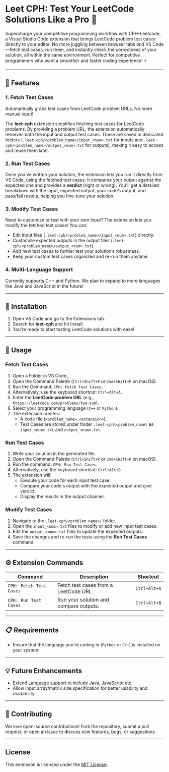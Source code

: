 # Leet CPH: Test Your LeetCode Solutions Like a Pro 🚀

Supercharge your competitive programming workflow with CPH-Leetcode, a Visual Studio Code extension that brings LeetCode problem test cases directly to your editor. No more juggling between browser tabs and VS Code—fetch test cases, run them, and instantly check the correctness of your solution, all within the same environment. Perfect for competitive programmers who want a smoother and faster coding experience! ⚡

---

## 🎯 Features

### 1. Fetch Test Cases
Automatically grabs test cases from LeetCode problem URLs. No more manual input!

The **leet-cph** extension simplifies fetching test cases for LeetCode problems. By providing a problem URL, the extension automatically retrieves both the input and output test cases. These are saved in dedicated folders (`.leet-cph/<problem_name>/input_<num>.txt` for inputs and `.leet-cph/<problem_name>/output_<num>.txt` for outputs), making it easy to access and reuse them later.

### 2. Run Test Cases 
Once you've written your solution, the extension lets you run it directly from VS Code, using the fetched test cases. It compares your output against the expected one and provides a **verdict** (right or wrong). You'll get a detailed breakdown with the input, expected output, your code’s output, and pass/fail results, helping you fine-tune your solution.

### 3. Modify Test Cases
Need to customize or test with your own input? The extension lets you modify the fetched test cases! You can:
- Edit input files (`.leet-cph/<problem_name>/input_<num>.txt`) directly.
- Customize expected outputs in the output files (`.leet-cph/<problem_name>/output_<num>.txt`).
- Add new test cases to further test your solution’s robustness.
- Keep your custom test cases organized and re-run them anytime.

### 4. Multi-Language Support  
Currently supports C++ and Python. We plan to expand to more languages like Java and JavaScript in the future!


---

## 🚀 Installation

1. Open VS Code and go to the Extensions tab.
2. Search for **leet-cph** and hit Install.
3. You're ready to start testing LeetCode solutions with ease!

---

## 🔧 Usage

### Fetch Test Cases
1. Open a Folder in VS Code.̥
2. Open the Command Palette (`Ctrl+Shift+P` or `Cmd+Shift+P` on macOS).
3. Run the Command: `CPH: Fetch Test Cases`.
4. Alternatively, use the keyboard shortcut: `Ctrl+Alt+A`.
5. Enter the **LeetCode problem URL** (e.g., `https://leetcode.com/problems/two-sum`).
6. Select your programming language (`C++` or `Python`).
7. The extension creates:
   - A code file (`<problem_name>.<extension>`).
   - Test Cases are stored under folder `.leet-cph\<problem_name\` as `input_<num>.txt` and `output_<num>.txt`.  

### Run Test Cases
1. Write your solution in the generated file.
2. Open the Command Palette (`Ctrl+Shift+P` or `Cmd+Shift+P` on macOS).
3. Run the command: `CPH: Run Test Cases`.
4. Alternatively, use the keyboard shortcut: `Ctrl+Alt+B`
5. The extension will:
   - Execute your code for each input test case.
   - Compare your code's output with the expected output and give verdict.
   - Display the results in the output channel.

### Modify Test Cases
1. Navigate to the `.leet-cph/<problem_name>/` folder.
2. Open the `input_<num>.txt` files to modify or add new input test cases.
3. Edit the `output_<num>.txt` files to update the expected outputs.
4. Save the changes and re-run the tests using the **Run Test Cases** command.
---


## ⚙️ Extension Commands

| Command                          | Description                                | Shortcut         |
|----------------------------------|--------------------------------------------|------------------|
| `CPH: Fetch Test Cases` | Fetch test cases from a LeetCode URL.      | `Ctrl+Alt+A`     |
| `CPH: Run Test Cases`  | Run your solution and compare outputs.     | `Ctrl+Alt+B`     |


---

## 📋 Requirements

- Ensure that the language you're coding in (`Python` or `C++`) is installed on your system.

---

## 💡 Future Enhancements

- Extend Language support to include Java, JavaScript etc.
- Allow input array/matrix size specification for better usability and readability.

---

## 🤝 Contributing

We love open-source contributions! Fork the repository, submit a pull request, or open an issue to discuss new features, bugs, or suggestions.

---

## License

This extension is licensed under the [MIT License](LICENSE).